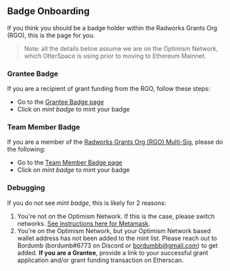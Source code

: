 ## Badge Onboarding 

If you think you should be a badge holder within the Radworks Grants Org (RGO), this is the page for you.

> Note: all the details below assume we are on the Optimism Network, which OtterSpace is using prior to moving to Ethereum Mainnet. 

### Grantee Badge 
If you are a recipient of grant funding from the RGO, follow these steps:
* Go to the [Grantee Badge page](https://beta.otterspace.xyz/communities/75)
* Click on _mint badge_ to mint your badge

### Team Member Badge
If you are a member of the [Radworks Grants Org (RGO) Multi-Sig](https://app.safe.global/eth:0x394B920c5d39E0Ca40fCa2871569B6B90D750c7c/transactions/history), please do the following:
* Go to the [Team Member Badge page](https://beta.otterspace.xyz/communities/75)
* Click on _mint badge_ to mint your badge

### Debugging 

If you do not see _mint badge_, this is likely for 2 reasons:
1. You're not on the Optimism Network. If this is the case, please switch networks. [See instructions here for Metamask](https://help.optimism.io/hc/en-us/articles/6223777057179-How-do-I-use-Optimism-with-MetaMask-).
2. You're on the Optimism Network, but your Optimism Network based wallet address has not been added to the mint list. Please reach out to Bordumb (bordumb#6773 on Discord or bordumbb@gmail.com) to get added. **If you are a Grantee**, provide a link to your successful grant application and/or grant funding transaction on Etherscan.
